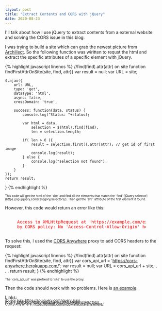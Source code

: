 ```yaml
---
layout: post
title: "Extract Contents and CORS with jQuery"
date: 2020-08-23
---
```


I'll talk about how I use jQuery to extract contents from a external website and solving the CORS issue in this blog.

I was trying to build a site which can grab the newest picture from [Archillect](http://archillect.com/). 
So the following function was wiritten to requst the html and 
extract the specific attributes of a specific element with jQuery.


{% highlight javascript linenos %}
//find(find).attr(attr) on site
function findFirstAttrOnSite(site, find, attr){
	var result = null;
	var URL = site;
	
	$.ajax({
		url: URL,
		type: 'get',
		dataType: 'html',
		async: false,
		crossDomain: 'true',
		
		success: function(data, status) {
			console.log("Status: "+status);
			
			var html = data, 
				selection = $(html).find(find),
				len = selection.length; 

			if( len > 0 ){
				result = selection.first().attr(attr); // get id of first image
				console.log(result);
			} else {
				console.log("selection not found");
			}
		} 
	});
	return result;
}
{% endhighlight %}

<span style="font-size:0.7em;">
This code will get the html of the `site` and 
find all the elements that match the `find` [jQuery selector](https://api.jquery.com/category/selectors/).
Then get the `attr` attribute of the first element it found. 
</span>

However, this code would return an error like this:


<figure class="highlight">
<pre>
<span style="color:red">
Access to XMLHttpRequest at 'https://example.com/example' from origin 'null' has been blocked 
by CORS policy: No 'Access-Control-Allow-Origin' header is present on the requested resource.
</span>
</pre>
</figure>


To solve this, I used the [CORS Anywhere](https://github.com/Rob--W/cors-anywhere/) proxy
to add CORS headers to the request: 

{% highlight javascript linenos %}
//find(find).attr(attr) on site
function findFirstAttrOnSite(site, find, attr){
	var cors_api_url = 'https://cors-anywhere.herokuapp.com/';
	var result = null;
	var URL = cors_api_url + site;
	.
	.
	.
	return result;
}
{% endhighlight %}

<span style="font-size:0.7em;">
The `cors_api_url` was prefixed to `site` to use the proxy. 
</span>

Then the code should work with no problems. Here is [an example](https://stevenguo42.github.io/misc/newest_archillect_pic/page.html).

<p>
Links:
<span style="font-size:0.8em; line-height: 50%;">
<br>jQuery ajax: <a href="https://api.jquery.com/jquery.ajax/">https://api.jquery.com/jquery.ajax/</a>
<br>jQuery selector: <a href="https://api.jquery.com/category/selectors/">https://api.jquery.com/category/selectors/</a>
<br>CORS Anywhere: <a href="https://github.com/Rob--W/cors-anywhere/">https://github.com/Rob--W/cors-anywhere/</a>
</span>
</p>








